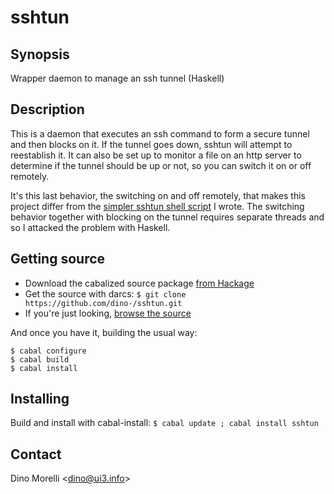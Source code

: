 # sshtun


## Synopsis

Wrapper daemon to manage an ssh tunnel (Haskell)


## Description

This is a daemon that executes an ssh command to form a secure
tunnel and then blocks on it. If the tunnel goes down, sshtun will
attempt to reestablish it. It can also be set up to monitor a file
on an http server to determine if the tunnel should be up or not,
so you can switch it on or off remotely.

It's this last behavior, the switching on and off remotely,
that makes this project differ from the [simpler sshtun shell
script](https://github.com/dino-/scripts/sshtun) I wrote. The switching
behavior together with blocking on the tunnel requires separate threads and so
I attacked the problem with Haskell.


## Getting source

- Download the cabalized source package [from Hackage](http://hackage.haskell.org/package/sshtun)
- Get the source with darcs: `$ git clone https://github.com/dino-/sshtun.git`
- If you're just looking, [browse the source](https://github.com/dino-/sshtun)

And once you have it, building the usual way:

    $ cabal configure
    $ cabal build
    $ cabal install


## Installing

Build and install with cabal-install:
  `$ cabal update ; cabal install sshtun`


## Contact

Dino Morelli <[dino@ui3.info](mailto:dino@ui3.info)>
